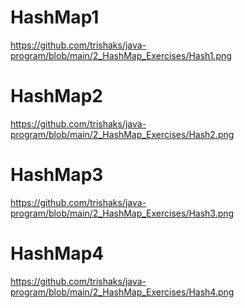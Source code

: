 # HashMap1
https://github.com/trishaks/java-program/blob/main/2_HashMap_Exercises/Hash1.png

# HashMap2
https://github.com/trishaks/java-program/blob/main/2_HashMap_Exercises/Hash2.png

# HashMap3
https://github.com/trishaks/java-program/blob/main/2_HashMap_Exercises/Hash3.png

# HashMap4
https://github.com/trishaks/java-program/blob/main/2_HashMap_Exercises/Hash4.png
